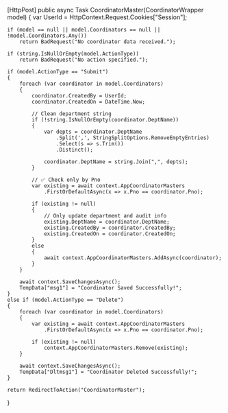 [HttpPost]
public async Task<IActionResult> CoordinatorMaster(CoordinatorWrapper model)
{
    var UserId = HttpContext.Request.Cookies["Session"];

    if (model == null || model.Coordinators == null || !model.Coordinators.Any())
        return BadRequest("No coordinator data received.");

    if (string.IsNullOrEmpty(model.ActionType))
        return BadRequest("No action specified.");

    if (model.ActionType == "Submit")
    {
        foreach (var coordinator in model.Coordinators)
        {
            coordinator.CreatedBy = UserId;
            coordinator.CreatedOn = DateTime.Now;

            // Clean department string
            if (!string.IsNullOrEmpty(coordinator.DeptName))
            {
                var depts = coordinator.DeptName
                    .Split(',', StringSplitOptions.RemoveEmptyEntries)
                    .Select(s => s.Trim())
                    .Distinct();

                coordinator.DeptName = string.Join(",", depts);
            }

            // ✅ Check only by Pno
            var existing = await context.AppCoordinatorMasters
                .FirstOrDefaultAsync(x => x.Pno == coordinator.Pno);

            if (existing != null)
            {
                // Only update department and audit info
                existing.DeptName = coordinator.DeptName;
                existing.CreatedBy = coordinator.CreatedBy;
                existing.CreatedOn = coordinator.CreatedOn;
            }
            else
            {
                await context.AppCoordinatorMasters.AddAsync(coordinator);
            }
        }

        await context.SaveChangesAsync();
        TempData["msg1"] = "Coordinator Saved Successfully!";
    }
    else if (model.ActionType == "Delete")
    {
        foreach (var coordinator in model.Coordinators)
        {
            var existing = await context.AppCoordinatorMasters
                .FirstOrDefaultAsync(x => x.Pno == coordinator.Pno);

            if (existing != null)
                context.AppCoordinatorMasters.Remove(existing);
        }

        await context.SaveChangesAsync();
        TempData["Dltmsg1"] = "Coordinator Deleted Successfully!";
    }

    return RedirectToAction("CoordinatorMaster");
}
